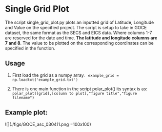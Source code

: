 # Single Grid Plot
The script single_grid_plot.py plots an inputted grid of Latitude, Longitude and Value on the specified project. 
The script is setup to take in GOCE dataset, the same format as the SECS and EICS data. Where columns 1-7 are 
reserved for the date and time. **The latitude and longitude columns are 7 and 8**. The value to be plotted on the 
corresponding coordinates can be specified in the function. 

Usage
------
1. First load the grid as a numpy array. 
    ` example_grid = np.loadtxt('example_grid.txt')`
    
2.  There is one main function in the script polar_plot() its syntax is as:
    `polar_plot([grid],[column to plot],"figure title","figure filename")`
    
Example plot:
--------------
![](./figs/GOCE_asc_030411.png =100x100)